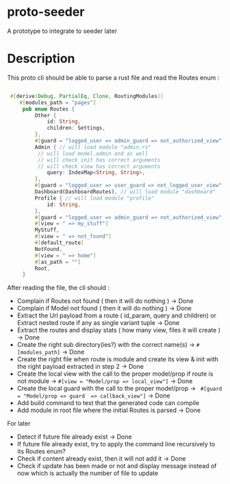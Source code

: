 # proto-seeder
A prototype to integrate to seeder later


# Description

This proto cli should be able to parse a rust file and read the Routes enum :

```rust

 #[derive(Debug, PartialEq, Clone, RoutingModules)]
    #[modules_path = "pages"]
     pub enum Routes {
         Other {
             id: String,
             children: Settings,
         },
         #[guard = "logged_user => admin_guard => not_authorized_view"]
         Admin { // will load module "admin.rs"
          // will load model.admin and as well
          // will check init has correct arguments
          // will check view has correct arguments
             query: IndexMap<String, String>,
         },
         #[guard = "logged_user => user_guard => not_logged_user_view"]
         Dashboard(DashboardRoutes), // will load module "dashboard"
         Profile { // will load module "profile"
             id: String,
         },
         #[guard = "logged_user => admin_guard => not_authorized_view"]
         #[view = " => my_stuff"]
         MyStuff,
         #[view = " => not_found"]
         #[default_route]
         NotFound,
         #[view = " => home"]
         #[as_path = ""]
         Root,
     }

```


After reading the file, the cli should :

- Complain if Routes not found ( then it will do nothing ) -> Done
- Complain if Model not found ( then it will do nothing ) -> Done
- Extract the Url payload from a route ( id_param, query and children) or Extract nested route if any as single variant tuple -> Done
- Extract the routes and display stats ( how many view, files it will create ) -> Done
- Create the right sub directory(ies?) with the correct name(s) ->   `#[modules_path]` -> Done
- Create the right file when route is module and create its view & init with the right payload extracted in step 2 -> Done
- Create the local view with the call to the proper model/prop if route is not module ->   `#[view = "Model/prop => local_view"]` -> Done
- Create the local guard with the call to the proper model/prop ->  ` #[guard = "Model/prop => guard  => callback_view"]` -> Done
- Add build command to test that the generated code can compile
- Add module in root file where the initial Routes is parsed -> Done

For later
- Detect if future file already exist -> Done
- If future file already exist, try to apply the command line recursively to its Routes enum?
- Check if content already exist, then it will not add it -> Done
- Check if update has been made or not and display message instead of now which is actually the number of file to update